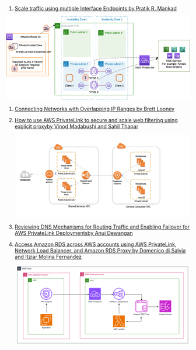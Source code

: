 
1. [Scale traffic using multiple Interface Endpoints by Pratik R. Mankad](https://aws.amazon.com/blogs/networking-and-content-delivery/scale-traffic-using-multiple-interface-endpoints/)

<img src="./images/private-link-multi-az.png" title="Private Link Multi-AZ" width="900"/>


1. [Connecting Networks with Overlapping IP Ranges by Brett Looney](https://aws.amazon.com/blogs/networking-and-content-delivery/connecting-networks-with-overlapping-ip-ranges/)

1. [How to use AWS PrivateLink to secure and scale web filtering using explicit proxyby Vinod Madabushi and Sahil Thapar](https://aws.amazon.com/blogs/networking-and-content-delivery/how-to-use-aws-privatelink-to-secure-and-scale-web-filtering-using-explicit-proxy/)

    <img src="./images/amazon-networking-private-link-vpc-to-vpc.jpg" title="vpc to vpc connectivity using private link and nlb" width="900"/>

1. [Reviewing DNS Mechanisms for Routing Traffic and Enabling Failover for AWS PrivateLink Deploymentsby Anuj Dewangan](https://aws.amazon.com/blogs/apn/reviewing-dns-mechanisms-for-routing-traffic-and-enabling-failover-for-aws-privatelink-deployments/)

1. [Access Amazon RDS across AWS accounts using AWS PrivateLink, Network Load Balancer, and Amazon RDS Proxy by Domenico di Salvia and Itziar Molina Fernandez](https://aws.amazon.com/blogs/database/access-amazon-rds-across-aws-accounts-using-aws-privatelink-network-load-balancer-and-amazon-rds-proxy/)

    <img src="./images/amazon-networking-private-link-use-cases-1.png" title="Access Amazon RDS across AWS accounts using AWS PrivateLink, Network Load Balancer, and Amazon RDS Proxy" width="900"/>
